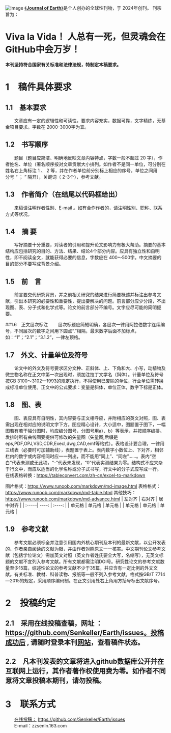  ![image](https://github.com/user-attachments/assets/65140b19-e1b1-4b84-b971-5bc1cba74904)
[《**Journal of Earth**》](https://senkeller.github.io/Earth/)是个人创办的全球性刊物，于 2024年创刊。 刊宗旨为： 
# **Viva la Vida！**  **人总有一死，但灵魂会在GitHub中会万岁！**

**本刊坚持符合国家有关标准和法律法规，特制定本稿要求。**

#  1 稿件具体要求
## 1.1 基本要求
  文章应有一定的逻辑性和可读性，要求内容充实，数据可靠，文字精练，无基金项目要求。字数在 2000-3000字为宜。

## 1.2 书写顺序
  题目（题目应简洁、明确地反映文章内容特点，字数一般不超过 20 字），作者姓名、单位（署名顺序按对文章贡献大小排列。如作者不是同一单位，可分别在姓名右上角标注 1 、 2 等，并在作者单位前分别标上相应的序号，单位之间用 分号 “ ； ” 隔开），关键词（ 2-3个），参考文献。

## 1.3 作者简介（在结尾以代码框给出）
  来稿请注明作者性别、E-mail 。如有合作作者的，请注明性别、职称、联系方式等状况。

## 1.4 摘 要
  写好摘要十分重要，对读者的引用和提升论文影响力有极大帮助。摘要的基本结构应包括研究的目的、方法、结果、结论4个部分内容。应具有独立性和自明性，即不阅读全文，就能获得必要的信息，字数应在 400～500字。中文摘要的目的部分不要写成背景介绍。

## 1.5 前 言
  前言要交代研究背景，并之前相关研究的结果进行简要概述并标注出参考文献，引出本研究的必要性和重要性，提出要解决的问题。前言部分应少分段，不出现图、表、分子式和化学式等。论文的前言部分不编号。文字应尽可能的简明扼要。

##1.6 正文层次标注
  层次标题应简短明确，各层次一律用阿拉伯数字连续编号，不同层次的数字之间用下圆点“.”相隔，最末数字后面不加标点，如：“1”；“2.1”；“3.1.2”，一律左顶格。

## 1.7 外文、计量单位及符号
  论文中的外文及符号要求区分文种、正斜体、上、下角和大、小写，动植物及微生物名称在正文中第一次出现时，须加注拉丁文学名（斜体）。计量单位及符号按GB 3100～3102—1993的规定执行，不得使用已废除的单位，行业单位需转换成标准单位使用。正文中的公式要求：变量是斜体，单位正体，数字下标是正体。

## 1.8 图、表
  图、表应具有自明性，其内容要与正文相呼应，并附相应的英文对照，图、表需出现在相对应的说明文字下方。图应精心设计，大小适中，图题置于图下，一幅图若有若干幅分图时，均应编分图号，分图号用a）、b）等表示，并按顺序编排。发排时所有曲线图要提供可修改的矢量图（矢量图,后缀是eps,PDF,OPJ,VSD,CDR,Execl,dwg,CAD,emf等格式）。表格设计要合理，一律用三线表（必要时可加辅助线），表题置于表上。表内数字小数位上、下对齐，相邻栏内的数字或内容相同时应一一列出，而不能用“同上”、“同左”……。表内“空白”代表未测或无此项，“–”代表未发现，“0”代表实测结果为零。结构式不应夹杂于行文中，而应以适当的化学名称或分子式书写，行文中的分子式应写成一行。
在线表格转换：https://tableconvert.com/zh-cn/excel-to-markdown

图片格式：https://www.runoob.com/markdown/md-image.html
表格格式：https://www.runoob.com/markdown/md-table.html
其他技巧：https://www.runoob.com/markdown/md-advance.html
| 左对齐 | 右对齐 | 居中对齐 |
| :-----| ----: | :----: |
| 单元格 | 单元格 | 单元格 |
| 单元格 | 单元格 | 单元格 |

## 1.9 参考文献
  参考文献必须标全并注意引用国内外核心期刊及本刊的最新文献，以公开发表的、作者亲自阅读的文献为限，并由作者对照原文一一核实。中文期刊论文参考文献（包括学位论文）需加英文对照（英文作者姓氏要全大写，名缩写），无英文标题的文献不宜列入参考文献。所有文献都需注明DOI号。研究性论文的参考文献数量至少15篇，综述性论文的参考文献不少于35篇，并应含有一定比例的外文文献。有关标准、教材、科普读物、报纸等一般不列入参考文献。格式按GB/T 7714—2015的规定，采用顺序编码制。在正文引用处右上角用方括号标出文献序号。

# 2 投稿约定
## 2.1 采用在线投稿查稿，网址 ：https://github.com/Senkeller/Earth/issues。投稿成功后 , 请随时登录本刊[网站](https://senkeller.github.io/Earth/)，查看稿件状态。

## 2.2 凡本刊发表的文章将进入**github数据库公开**并在互联网上运行，其**作者著作权使用费为零**。如作者不同意将文章投稿本期刊，请勿投稿。

# 3 联系方式
  [在线投稿：](https://github.com/Senkeller/Earth/issues) https://github.com/Senkeller/Earth/issues  
  E-mail：zzsenln.163.com